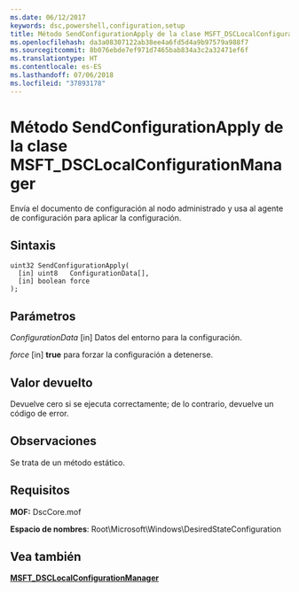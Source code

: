 ```yaml
---
ms.date: 06/12/2017
keywords: dsc,powershell,configuration,setup
title: Método SendConfigurationApply de la clase MSFT_DSCLocalConfigurationManager
ms.openlocfilehash: da3a08307122ab38ee4a6fd5d4a9b97579a988f7
ms.sourcegitcommit: 8b076ebde7ef971d7465bab834a3c2a32471ef6f
ms.translationtype: HT
ms.contentlocale: es-ES
ms.lasthandoff: 07/06/2018
ms.locfileid: "37893178"
---
```

# <a name="sendconfigurationapply-method-of-the-msftdsclocalconfigurationmanager-class"></a>Método SendConfigurationApply de la clase MSFT_DSCLocalConfigurationManager

Envía el documento de configuración al nodo administrado y usa al agente de configuración para aplicar la configuración.

## <a name="syntax"></a>Sintaxis

```mof
uint32 SendConfigurationApply(
  [in] uint8   ConfigurationData[],
  [in] boolean force
);
```

## <a name="parameters"></a>Parámetros

*ConfigurationData* \[in\] Datos del entorno para la configuración.

*force* \[in\] **true** para forzar la configuración a detenerse.

## <a name="return-value"></a>Valor devuelto

Devuelve cero si se ejecuta correctamente; de lo contrario, devuelve un código de error.

## <a name="remarks"></a>Observaciones

Se trata de un método estático.

## <a name="requirements"></a>Requisitos

**MOF:** DscCore.mof

**Espacio de nombres**: Root\Microsoft\Windows\DesiredStateConfiguration

## <a name="see-also"></a>Vea también

[**MSFT_DSCLocalConfigurationManager**](msft-dsclocalconfigurationmanager.md)